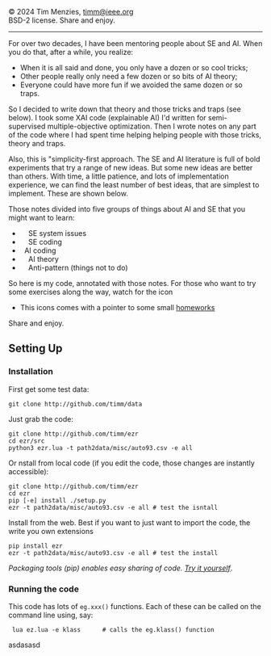 &copy; 2024 Tim Menzies, timm@ieee.org     
BSD-2 license. Share and enjoy.  

----------------------------------

For over two decades, I have been mentoring people
 about SE and AI.  When you do that, after
a while, you realize:

- When it is all said and done, you only have a dozen or so cool tricks;
- Other people really only need a  few dozen or so bits of AI theory;
- Everyone  could have more fun if we avoided the same 
  dozen or so traps.

So I decided to write down that theory and those tricks and    traps (see below).
I took some XAI code (explainable AI) I'd written for semi-supervised
multiple-objective optimization. Then I wrote notes on any
part of the code where  I had spent time helping helping people
with  those tricks, theory and traps.


Also, this is  "simplicity-first approach.
The SE and AI literature is full of bold experiments that try a range of new ideas.
But some new ideas are better than others. With time, a little patience,
and lots of implementation experience, we can find
the least number of best ideas, that are simplest to implement. These are shown below.

Those notes  divided into five groups of things about AI and SE
that you might want to learn:

- <i class="_ikon"></i>  &nbsp; &nbsp; SE system issues
- <i class="_tools"></i> &nbsp; &nbsp; SE coding  
- <i class="_robot"></i> &nbsp;        AI coding 
- <i class="_flask"></i> &nbsp; &nbsp; AI theory 
- <i class="_skull"></i> &nbsp; &nbsp; Anti-pattern (things not to do)

So here is my code, annotated with those  notes. 
For those who want to try some exercises along the way, watch for the icon

- <i class="_todo"></i> This icons comes with a pointer to some small
  [homeworks](https://github.com/timm/ezr/tree/main/docs/hw)


Share and enjoy.

## Setting Up

### Installation

First get some test data:

    git clone http://github.com/timm/data

Just grab the code:

    git clone http://github.com/timm/ezr
    cd ezr/src
    python3 ezr.lua -t path2data/misc/auto93.csv -e all

Or nstall from local code (if you edit the code, those changes are
instantly accessible):

    git clone http://github.com/timm/ezr
    cd ezr
    pip [-e] install ./setup.py
    ezr -t path2data/misc/auto93.csv -e all # test the isntall

Install from the web. Best if you want to just want to import the code,
the write you own extensions

    pip install ezr
    ezr -t path2data/misc/auto93.csv -e all # test the install

<i class="_todo"></i>   _Packaging tools (pip) enables easy sharing of code.
  [Try it yourself](https://github.com/timm/ezr/tree/main/docs/hw/package.md)_.


###  Running the code 

This code has lots of
`eg.xxx()` functions. Each of these can be called on the command line
using, say:

     lua ez.lua -e klass      # calls the eg.klass() function

asdasasd 
